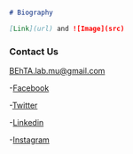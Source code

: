 ```markdown

# Biography

[Link](url) and ![Image](src)
```


### Contact Us
BEhTA.lab.mu@gmail.com

-[Facebook]()

-[Twitter]()

-[Linkedin]()

-[Instagram]()
